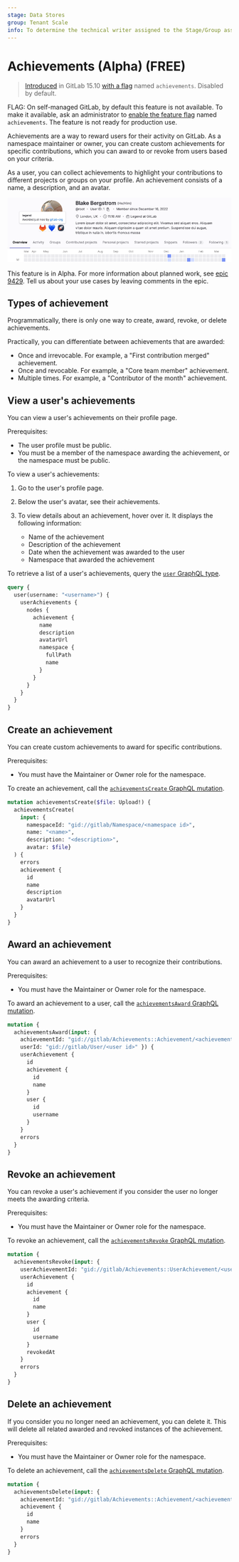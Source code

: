 ```yaml
---
stage: Data Stores
group: Tenant Scale
info: To determine the technical writer assigned to the Stage/Group associated with this page, see https://about.gitlab.com/handbook/product/ux/technical-writing/#assignments
---
```


# Achievements (Alpha) **(FREE)**

> [Introduced](https://gitlab.com/gitlab-org/gitlab/-/merge_requests/113156) in GitLab 15.10 [with a flag](../../administration/feature_flags.md) named `achievements`. Disabled by default.

FLAG:
On self-managed GitLab, by default this feature is not available. To make it available,
ask an administrator to [enable the feature flag](../../administration/feature_flags.md) named `achievements`.
The feature is not ready for production use.

Achievements are a way to reward users for their activity on GitLab.
As a namespace maintainer or owner, you can create custom achievements for specific contributions, which you can award to or revoke from users based on your criteria.

As a user, you can collect achievements to highlight your contributions to different projects or groups on your profile.
An achievement consists of a name, a description, and an avatar.

![Achievements on user profile page](img/user_profile_achievements_v15_11.png)

This feature is in Alpha.
For more information about planned work, see [epic 9429](https://gitlab.com/groups/gitlab-org/-/epics/9429).
Tell us about your use cases by leaving comments in the epic.

## Types of achievement

Programmatically, there is only one way to create, award, revoke, or delete achievements.

Practically, you can differentiate between achievements that are awarded:

- Once and irrevocable. For example, a "First contribution merged" achievement.
- Once and revocable. For example, a "Core team member" achievement.
- Multiple times. For example, a "Contributor of the month" achievement.

## View a user's achievements

You can view a user's achievements on their profile page.

Prerequisites:

- The user profile must be public.
- You must be a member of the namespace awarding the achievement, or the namespace must be public.

To view a user's achievements:

1. Go to the user's profile page.
1. Below the user's avatar, see their achievements.
1. To view details about an achievement, hover over it.
   It displays the following information:

   - Name of the achievement
   - Description of the achievement
   - Date when the achievement was awarded to the user
   - Namespace that awarded the achievement

To retrieve a list of a user's achievements, query the [`user` GraphQL type](../../api/graphql/reference/index.md#user).

```graphql
query {
  user(username: "<username>") {
    userAchievements {
      nodes {
        achievement {
          name
          description
          avatarUrl
          namespace {
            fullPath
            name
          }
        }
      }
    }
  }
}
```

## Create an achievement

You can create custom achievements to award for specific contributions.

Prerequisites:

- You must have the Maintainer or Owner role for the namespace.

To create an achievement, call the [`achievementsCreate` GraphQL mutation](../../api/graphql/reference/index.md#mutationachievementscreate).

```graphql
mutation achievementsCreate($file: Upload!) {
  achievementsCreate(
    input: {
      namespaceId: "gid://gitlab/Namespace/<namespace id>",
      name: "<name>",
      description: "<description>",
      avatar: $file}
  ) {
    errors
    achievement {
      id
      name
      description
      avatarUrl
    }
  }
}
```

## Award an achievement

You can award an achievement to a user to recognize their contributions.

Prerequisites:

- You must have the Maintainer or Owner role for the namespace.

To award an achievement to a user, call the [`achievementsAward` GraphQL mutation](../../api/graphql/reference/index.md#mutationachievementsaward).

```graphql
mutation {
  achievementsAward(input: {
    achievementId: "gid://gitlab/Achievements::Achievement/<achievement id>",
    userId: "gid://gitlab/User/<user id>" }) {
    userAchievement {
      id
      achievement {
        id
        name
      }
      user {
        id
        username
      }
    }
    errors
  }
}
```

## Revoke an achievement

You can revoke a user's achievement if you consider the user no longer meets the awarding criteria.

Prerequisites:

- You must have the Maintainer or Owner role for the namespace.

To revoke an achievement, call the [`achievementsRevoke` GraphQL mutation](../../api/graphql/reference/index.md#mutationachievementsrevoke).

```graphql
mutation {
  achievementsRevoke(input: {
    userAchievementId: "gid://gitlab/Achievements::UserAchievement/<user achievement id>" }) {
    userAchievement {
      id
      achievement {
        id
        name
      }
      user {
        id
        username
      }
      revokedAt
    }
    errors
  }
}
```

## Delete an achievement

If you consider you no longer need an achievement, you can delete it.
This will delete all related awarded and revoked instances of the achievement.

Prerequisites:

- You must have the Maintainer or Owner role for the namespace.

To delete an achievement, call the [`achievementsDelete` GraphQL mutation](../../api/graphql/reference/index.md#mutationachievementsdelete).

```graphql
mutation {
  achievementsDelete(input: {
    achievementId: "gid://gitlab/Achievements::Achievement/<achievement id>" }) {
    achievement {
      id
      name
    }
    errors
  }
}
```
